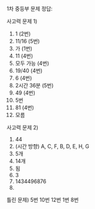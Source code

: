 1차 중등부 문제 정답:

사고력 문제 1)
1. 1 (2번)
2. 11/16 (5번)
3. 가 (1번)
4. 11 (4번)
5. 모두 가능 (4번)
6. 19/40 (4번)
7. 6 (4번)
8. 2시간 36분 (5번)
9. 49 (4번)
10. 5번
11. 81 (4번)
12. 모름

사고력 문제 2)
1. 44 
2. (시간 방향) A, C, F, B, D, E, H, G 
3. 5개
4. 14개
5. 됨
6. 3
7. 1434496876
8. 

틀린 문제)
5번 10번 12번
1번 8번
